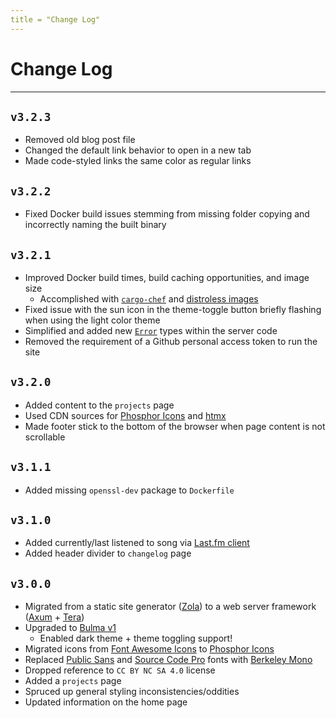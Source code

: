 ```yaml
---
title = "Change Log"
---
```


# Change Log

---

## `v3.2.3`

- Removed old blog post file
- Changed the default link behavior to open in a new tab
- Made code-styled links the same color as regular links

## `v3.2.2`

- Fixed Docker build issues stemming from missing folder copying and incorrectly naming the built binary

## `v3.2.1`

- Improved Docker build times, build caching opportunities, and image size
  - Accomplished with [`cargo-chef`](https://github.com/LukeMathWalker/cargo-chef) and [distroless images](https://github.com/GoogleContainerTools/distroless)
- Fixed issue with the sun icon in the theme-toggle button briefly flashing when using the light color theme
- Simplified and added new [`Error`](https://doc.rust-lang.org/std/error/index.html) types within the server code
- Removed the requirement of a Github personal access token to run the site

## `v3.2.0`

- Added content to the `projects` page
- Used CDN sources for [Phosphor Icons](https://phosphoricons.com) and [htmx](https://htmx.org)
- Made footer stick to the bottom of the browser when page content is not scrollable

## `v3.1.1`

- Added missing `openssl-dev` package to `Dockerfile`

## `v3.1.0`

- Added currently/last listened to song via [Last.fm client](https://docs.rs/lastfm/latest/lastfm/index.html)
- Added header divider to `changelog` page

## `v3.0.0`

- Migrated from a static site generator ([Zola](https://www.getzola.org)) to a web server framework ([Axum](https://crates.io/crates/axum) + [Tera](https://keats.github.io/tera))
- Upgraded to [Bulma v1](https://bulma.io)
  - Enabled dark theme + theme toggling support!
- Migrated icons from [Font Awesome Icons](https://fontawesome.com) to [Phosphor Icons](https://phosphoricons.com)
- Replaced [Public Sans](https://fonts.google.com/specimen/Public+Sans) and [Source Code Pro](https://fonts.google.com/specimen/Source+Code+Pro) fonts with [Berkeley Mono](https://berkeleygraphics.com/typefaces/berkeley-mono)
- Dropped reference to `CC BY NC SA 4.0` license
- Added a `projects` page
- Spruced up general styling inconsistencies/oddities
- Updated information on the home page
